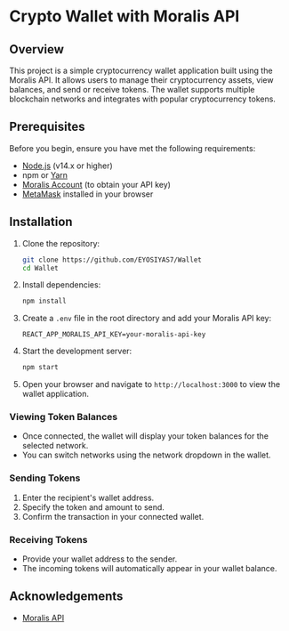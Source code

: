 
# Crypto Wallet with Moralis API

## Overview

This project is a simple cryptocurrency wallet application built using the Moralis API. It allows users to manage their cryptocurrency assets, view balances, and send or receive tokens. The wallet supports multiple blockchain networks and integrates with popular cryptocurrency tokens.

## Prerequisites

Before you begin, ensure you have met the following requirements:

- [Node.js](https://nodejs.org/en/) (v14.x or higher)
- npm or [Yarn](https://yarnpkg.com/)
- [Moralis Account](https://moralis.io/) (to obtain your API key)
- [MetaMask](https://metamask.io/) installed in your browser

## Installation

1. Clone the repository:

    ```bash
    git clone https://github.com/EYOSIYAS7/Wallet
    cd Wallet
    ```

2. Install dependencies:

    ```bash
    npm install
    ```

3. Create a `.env` file in the root directory and add your Moralis API key:

    ```plaintext
    REACT_APP_MORALIS_API_KEY=your-moralis-api-key
    ```

4. Start the development server:

    ```bash
    npm start
    ```

5. Open your browser and navigate to `http://localhost:3000` to view the wallet application.

### Viewing Token Balances

- Once connected, the wallet will display your token balances for the selected network.
- You can switch networks using the network dropdown in the wallet.

### Sending Tokens

1. Enter the recipient's wallet address.
2. Specify the token and amount to send.
3. Confirm the transaction in your connected wallet.

### Receiving Tokens

- Provide your wallet address to the sender.
- The incoming tokens will automatically appear in your wallet balance.


## Acknowledgements

- [Moralis API](https://moralis.io/)

